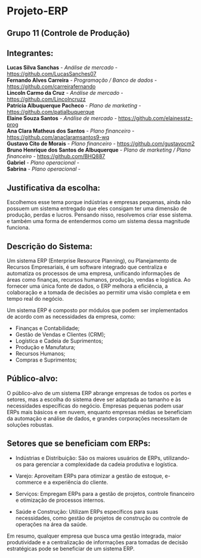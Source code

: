 # Projeto-ERP

## Grupo 11 (Controle de Produção)

## Integrantes:

**Lucas Silva Sanchas** - *Análise de mercado* - https://github.com/LucasSanches07 \
**Fernando Alves Carreira** - *Programação / Banco de dados* - https://github.com/carreirafernando \
**Lincoln Carmo da Cruz** - *Análise de mercado* - https://github.com/Lincolncruzz \
**Patrícia Albuquerque Pacheco** - *Plano de marketing* - https://github.com/patialbuquerque \
**Elaine Souza Santos** - *Análise de mercado* - https://github.com/elainesstz-prog \
**Ana Clara Matheus dos Santos** - *Plano financeiro* - https://github.com/anaclaramsantos9-wq \
**Gustavo Cito de Morais** - *Plano financeiro* - https://github.com/gustavocm2 \
**Bruno Henrique dos Santos de Albuquerque** - *Plano de marketing / Plano financeiro* - https://github.com/BHQ887 \
**Gabriel** - *Plano operacional* - \
**Sabrina** - *Plano operacional* - 

## Justificativa da escolha:

Escolhemos esse tema porque indústrias e empresas pequenas, ainda não possuem um sistema entregado que eles consigam ter uma dimensão de produção, perdas e lucros.
Pensando nisso, resolvemos criar esse sistema. e também uma forma de entendermos como um sistema dessa magnitude funciona.

## Descrição do Sistema:

Um sistema ERP (Enterprise Resource Planning), ou Planejamento de Recursos Empresariais, é um software integrado que centraliza e automatiza os processos de uma empresa, unificando informações de áreas como finanças, recursos humanos, produção, vendas e logística. Ao fornecer uma única fonte de dados, o ERP melhora a eficiência, a colaboração e a tomada de decisões ao permitir uma visão completa e em tempo real do negócio.

Um sistema ERP é composto por módulos que podem ser implementados de acordo com as necessidades da empresa, como:

* Finanças e Contabilidade;
* Gestão de Vendas e Clientes (CRM);
* Logística e Cadeia de Suprimentos;
* Produção e Manufatura;
* Recursos Humanos;
* Compras e Suprimentos;


## Público-alvo:

O público-alvo de um sistema ERP abrange empresas de todos os portes e setores, mas a escolha do sistema deve ser adaptada ao tamanho e às necessidades específicas do negócio. Empresas pequenas podem usar ERPs mais básicos e em nuvem, enquanto empresas médias se beneficiam da automação e análise de dados, e grandes corporações necessitam de soluções robustas.

## Setores que se beneficiam com ERPs:

* Indústrias e Distribuição:
    São os maiores usuários de ERPs, utilizando-os para gerenciar a complexidade da cadeia produtiva e logística. 
* Varejo:
    Aproveitam ERPs para otimizar a gestão de estoque, e-commerce e a experiência do cliente.

* Serviços:
    Empregam ERPs para a gestão de projetos, controle financeiro e otimização de processos internos.

* Saúde e Construção:
    Utilizam ERPs específicos para suas necessidades, como gestão de projetos de construção ou controle de operações na área da saúde. 

Em resumo, qualquer empresa que busca uma gestão integrada, maior produtividade e a centralização de informações para tomadas de decisão estratégicas pode se beneficiar de um sistema ERP. 
